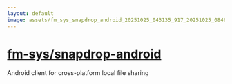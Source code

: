 ```yaml
---
layout: default
image: assets/fm_sys_snapdrop_android_20251025_043135_917_20251025_084836_189954--20251025T104926540--cropped.png
---
```


# [fm-sys/snapdrop-android](https://github.com/fm-sys/snapdrop-android/)

Android client for cross-platform local file sharing
